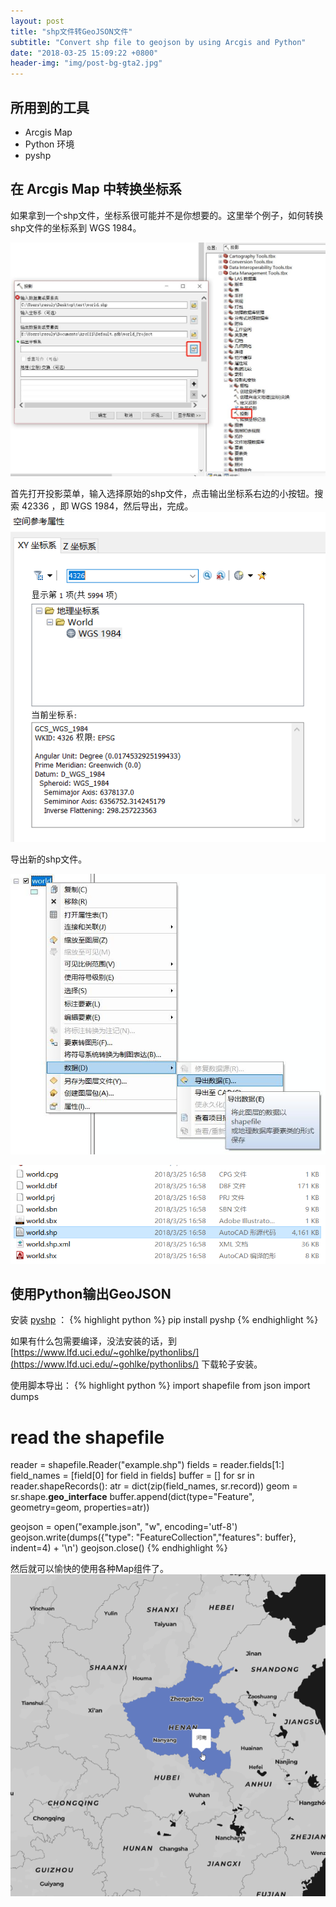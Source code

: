 ```yaml
---
layout: post
title: "shp文件转GeoJSON文件"
subtitle: "Convert shp file to geojson by using Arcgis and Python"
date: "2018-03-25 15:09:22 +0800"
header-img: "img/post-bg-gta2.jpg"
---
```



## 所用到的工具
- Arcgis Map
- Python 环境
- pyshp

## 在 Arcgis Map 中转换坐标系
如果拿到一个shp文件，坐标系很可能并不是你想要的。这里举个例子，如何转换shp文件的坐标系到 WGS 1984。

![](/img/in_post/2018/03/20180325165324.jpg)

首先打开投影菜单，输入选择原始的shp文件，点击输出坐标系右边的小按钮。搜索 42336 ，即 WGS 1984，然后导出，完成。
![](/img/in_post/2018/03/20180325165444.png)


导出新的shp文件。

![](/img/in_post/2018/03/20180325165657.jpg)

![](/img/in_post/2018/03/20180325165923.png)

## 使用Python输出GeoJSON
安装 [pyshp](https://github.com/GeospatialPython/pyshp) ：
{% highlight python %}
pip install pyshp
{% endhighlight %}

如果有什么包需要编译，没法安装的话，到 [https://www.lfd.uci.edu/~gohlke/pythonlibs/](https://www.lfd.uci.edu/~gohlke/pythonlibs/) 下载轮子安装。

使用脚本导出：
{% highlight python %}
import shapefile
from json import dumps

# read the shapefile
reader = shapefile.Reader("example.shp")
fields = reader.fields[1:]
field_names = [field[0] for field in fields]
buffer = []
for sr in reader.shapeRecords():
    atr = dict(zip(field_names, sr.record))
    geom = sr.shape.__geo_interface__
    buffer.append(dict(type="Feature", geometry=geom, properties=atr))

geojson = open("example.json", "w", encoding='utf-8')
geojson.write(dumps({"type": "FeatureCollection","features": buffer}, indent=4) + '\n')
geojson.close()
{% endhighlight %}


然后就可以愉快的使用各种Map组件了。
![](/img/in_post/2018/03/shpexample.gif)
